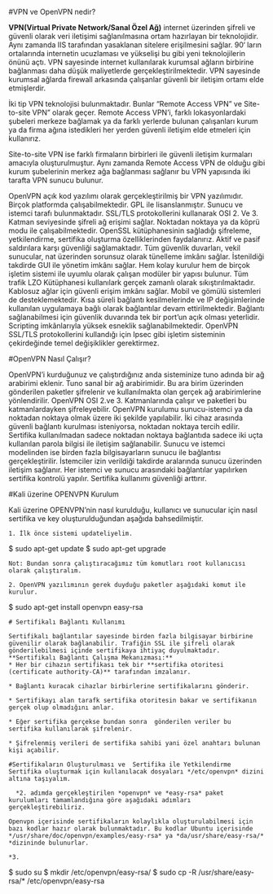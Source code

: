 

#VPN ve OpenVPN nedir?

**VPN(Virtual Private Network/Sanal Özel Ağ)** internet üzerinden şifreli ve güvenli olarak veri iletişimi sağlanılmasına ortam hazırlayan bir teknolojidir. Aynı zamanda IIS tarafından yasaklanan sitelere erişilmesini sağlar. 90‘ ların ortalarında internetin ucuzlaması ve yükselişi bu gibi yeni teknolojilerin önünü açtı. VPN sayesinde internet kullanılarak kurumsal ağların birbirine bağlanması daha düşük maliyetlerde gerçekleştirilmektedir. VPN sayesinde kurumsal ağlarda firewall arkasında çalışanlar güvenli bir iletişim ortamı elde etmişlerdir.

İki tip VPN teknolojisi bulunmaktadır. Bunlar “Remote Access VPN” ve Site-to-site VPN” olarak geçer. Remote Access VPN’i, farklı lokasyonlardaki şubeleri merkeze bağlamak ya da farklı yerlerde bulunan çalışanları kurum ya da firma ağına istedikleri her yerden güvenli iletişim elde etmeleri için kullanırız.

Site-to-site VPN ise farklı firmaların birbirleri ile güvenli iletişim kurmaları amacıyla oluşturulmuştur. Aynı zamanda Remote Access VPN de olduğu gibi kurum şubelerinin merkez ağa bağlanması sağlanır bu VPN yapısında iki tarafta VPN sunucu bulunur.

OpenVPN açık kod yazılımı olarak gerçekleştirilmiş bir VPN yazılımıdır. Birçok platformda çalışabilmektedir. GPL ile lisanslanmıştır. Sunucu ve istemci tarafı bulunmaktadır. SSL/TLS protokollerini kullanarak OSI 2. Ve 3. Katman seviyesinde şifreli ağ erişimi sağlar. Noktadan noktaya ya da köprü modu ile çalışabilmektedir. OpenSSL kütüphanesinin sağladığı şifreleme, yetkilendirme, sertifika oluşturma özelliklerinden faydalanırız. Aktif ve pasif saldırılara karşı güvenliği sağlamaktadır. Tüm güvenlik duvarları, vekil sunucular, nat üzerinden sorunsuz olarak tünelleme imkânı sağlar. İstenildiği takdirde GUI ile yönetim imkânı sağlar. Hem kolay kurulur hem de birçok işletim sistemi ile uyumlu olarak çalışan modüler bir yapısı bulunur. Tüm trafik LZO Kütüphanesi kullanılark gerçek zamanlı olarak sıkıştırılmaktadır. Kablosuz ağlar için güvenli erişim imkânı sağlar. Mobil ve gömülü sistemleri de desteklemektedir. Kısa süreli bağlantı kesilmelerinde ve IP değişimlerinde kullanılan uygulamaya bağlı olarak bağlantılar devam ettirilmektedir. Bağlantı sağlanabilmesi için güvenlik duvarında tek bir port’un açık olması yeterlidir. Scripting imkânlarıyla yüksek esneklik sağlanabilmektedir. OpenVPN SSL/TLS protokollerini kullandığı için Ipsec gibi işletim sisteminin çekirdeğinde temel değişiklikler gerektirmez.

#OpenVPN Nasıl Çalışır?

OpenVPN’i kurduğunuz ve çalıştırdığınız anda sisteminize tuno adında bir ağ arabirimi eklenir. Tuno sanal bir ağ arabirimidir. Bu ara birim üzerinden gönderilen paketler şifrelenir ve kullanılmakta olan gerçek ağ arabirimlerine yönlendirilir. OpenVPN OSI 2.ve 3. Katmanlarında çalışır ve paketleri bu katmanlardayken şifreleyebilir. OpenVPN kurulumu sunucu-istemci ya da noktadan noktaya olmak üzere iki şekilde yapılabilir. İki cihaz arasında güvenli bağlantı kurulması isteniyorsa, noktadan noktaya tercih edilir. Sertifika kullanılmadan sadece noktadan noktaya bağlantıda sadece iki uçta kullanılan parola bilgisi ile iletişim sağlanabilir. Sunucu ve istemci modelinden ise birden fazla bilgisayarların sunucu ile bağlantısı gerçekleştirilir. İstemciler izin verildiği takdirde aralarında sunucu üzerinden iletişim sağlanır. Her istemci ve sunucu arasındaki bağlantılar yapılırken sertifika kontrolü yapılır. Sertifika kullanımı güvenliği arttırır.

#Kali üzerine OPENVPN Kurulum

Kali üzerine OPENVPN’nin nasıl kurulduğu, kullanıcı ve sunucular için nasıl sertifika ve key oluşturulduğundan aşağıda bahsedilmiştir.
```
1. İlk önce sistemi updateliyelim.
```
$ sudo apt-get update
$ sudo apt-get upgrade
```
Not: Bundan sonra çalıştıracağımız tüm komutları root kullanıcısı olarak çalıştıralım.

2. OpenVPN yazılımının gerek duyduğu paketler aşağıdaki komut ile kurulur.
```
$ sudo apt-get install openvpn easy-rsa
```
# Sertifikalı Bağlantı Kullanımı

Sertifikalı bağlantılar sayesinde birden fazla bilgisayar birbirine güvenilir olarak bağlanabilir. Trafiğin SSL ile şifreli olarak gönderilebilmesi içinde sertifikaya ihtiyaç duyulmaktadır.
**Sertifikalı Bağlantı Çalışma Mekanızması:**
* Her bir cihazın sertifikası tek bir **sertifika otoritesi (certificate authority-CA)** tarafından imzalanır. 

* Bağlantı kuracak cihazlar birbirlerine sertifikalarını gönderir.

* Sertifikayı alan tarafk sertifika otoritesin bakar ve sertifikanın gerçek olup olmadığını anlar.

* Eğer sertifika gerçekse bundan sonra  gönderilen veriler bu sertifika kullanılarak şifrelenir.

* Şifrelenmiş verileri de sertifika sahibi yani özel anahtarı bulunan kişi açabilir.

#Sertifikaların Oluşturulması ve  Sertifika ile Yetkilendirme
Sertifika oluşturmak için kullanılacak dosyaları */etc/openvpn* dizini altına taşıyalım.

  *2. adımda gerçekleştirilen *openvpn* ve *easy-rsa* paket kurulumları tamamlandığına göre aşağıdaki adımları gerçekleştirebiliriz. 
 
Openvpn içerisinde sertifikaların kolaylıkla oluşturulabilmesi için bazı kodlar hazır olarak bulunmaktadır. Bu kodlar Ubuntu içerisinde */usr/share/doc/openvpn/examples/easy-rsa* ya *da/usr/share/easy-rsa/* *dizininde bulunurlar.

*3.
```
$ sudo su
$ mkdir /etc/openvpn/easy-rsa/
$ sudo cp -R /usr/share/easy-rsa/* /etc/openvpn/easy-rsa
```
